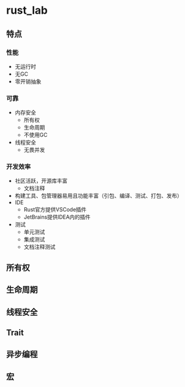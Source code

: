 # rust_lab
## 特点
### 性能
- 无运行时
- 无GC
- 零开销抽象
### 可靠
- 内存安全
    - 所有权
    - 生命周期
    - 不使用GC
- 线程安全
    - 无畏并发
### 开发效率
- 社区活跃，开源库丰富
    - 文档注释
- 构建工具、包管理器易用且功能丰富（引包、编译、测试、打包、发布）
- IDE
    - Rust官方提供VSCode插件
    - JetBrains提供IDEA内的插件
- 测试
    - 单元测试
    - 集成测试
    - 文档注释测试
## 所有权
## 生命周期
## 线程安全
## Trait
## 异步编程
## 宏
